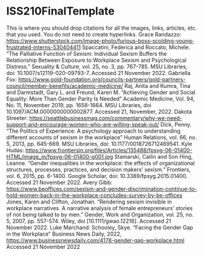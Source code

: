 # ISS210FinalTemplate
This is where you should drop citations for all the images, links, articles, etc. that you used. You do not need to create hyperlinks.
Grace Randazzo: https://www.shutterstock.com/image-photo/furious-boss-scolding-young-frustrated-interns-530404411
Spaccatini, Federica and Roccato, Michele. “The Palliative Function of Sexism: Individual Sexism Buffers the Relationship Between Exposure to Workplace Sexism and Psychological Distress.” Sexuality & Culture, vol. 25, no. 3, pp. 767-785. MSU Libraries, doi: 10.1007/s12119-020-09793-7. Accessed 21 November 2022.
Gabriella Fox: https://www.gold-foundation.org/councils-partners/gold-partners-council/member-benefits/academic-medicine/
Raj, Anita and Kumra, Tina and Darmstadt, Gary L. and Freund, Karen M. “Achieving Gender and Social Equality: More Than Gender Parity Is Needed” Academic Medicine, Vol. 94, No. 11, November 2019, pp. 1658-1664. MSU Libraries, doi 10.1097/ACM.0000000000002877. Accessed 21, November, 2022.
Dakota Streeter: https://seattlebusinessmag.com/commentary/why-we-need-support-and-encourage-women-who-are-willing-speak-out/
Dick, Penny. “The Politics of Experience: A psychology approach to understanding different accounts of sexism in the workplace” Human Relations, vol. 66, no. 5, 2013, pp. 645-669. MSU Libraries, doi: 10.1177/0018726712469541.
Kyle Hudas: https://www.frontiersin.org/files/Articles/135488/fpsyg-06-01400-HTML/image_m/fpsyg-06-01400-g001.jpg
Stamarski, Cailin and Son Hing, Leanne. “Gender inequalities in the workplace: the effects of organizational structures, processes, practices, and decision makers’ sexism.” Frontiers, vol. 6, 2015, pp. 6-1400. Google Scholar, doi: 10.3389/fpsyg.2015.01400. Accessed 21 November 2022.
Avery Gibb: https://www.beoffices.com/sexism-and-gender-discrimination-continue-to-hold-women-back-in-the-workplace-concludes-survey-by-be-offices
Jones, Karen and Clifton, Jonathan. “Rendering sexism invisible in workplace narratives. A narrative analysis of female entrepreneurs’ stories of not being talked to by men.” Gender, Work and Organization, vol. 25, no. 5, 2007, pp. 557-574. Wiley, doi [10.1111/gwao.12216]. Accessed 21 November 2022.
Luke Marchand: Schooley, Skye. “Facing the Gender Gap in the Workplace” Business News Daily, 2022, https://www.businessnewsdaily.com/4178-gender-gap-workplace.html Accessed 21 November 2022

